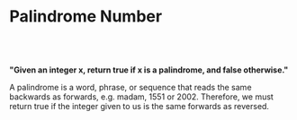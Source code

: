# Palindrome Number

<br><br><br>
<b>"Given an integer x, return true if x is a palindrome, and false otherwise."</b>

A palindrome is a word, phrase, or sequence that reads the same backwards as forwards, e.g. madam, 1551 or 2002.
Therefore, we must return true if the integer given to us is the same forwards as reversed.
